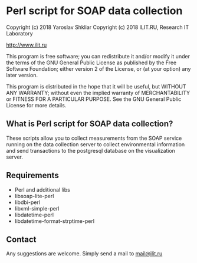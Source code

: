 Perl script for SOAP data collection
==========
Copyright (c) 2018 Yaroslav Shkliar
Copyright (c) 2018 ILIT.RU, Research IT Laboratory 

http://www.ilit.ru



This program is free software; you can redistribute it and/or modify 
it under the terms of the GNU General Public License as published by the
Free Software Foundation; either version 2 of the License, or (at your option)
any later version.

This program is distributed in the hope that it will be useful, but
WITHOUT ANY WARRANTY; without even the implied warranty of MERCHANTABILITY or
FITNESS FOR A PARTICULAR PURPOSE.  See the GNU General Public License for more
details.


What is Perl script for SOAP data collection?
----------------

These scripts allow you to collect measurements from the SOAP service running on the data collection server to collect environmental information and send transactions to the postgresql database on the visualization server.


Requirements
------------

* Perl and additional libs
* libsoap-lite-perl
* libdbi-perl
* libxml-simple-perl
* libdatetime-perl
* libdatetime-format-strptime-perl

Contact
-------

Any suggestions are welcome. Simply send a mail to
mail@ilit.ru
